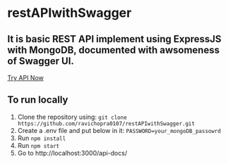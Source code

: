 # restAPIwithSwagger

## It is basic REST API implement using ExpressJS with MongoDB, documented with awsomeness of Swagger UI.
[Try API Now](https://rest-api123.herokuapp.com/api-docs/)

## To run locally

1. Clone the repository using:
  `git clone https://github.com/ravichopra0107/restAPIwithSwagger.git`
2. Create a .env file and put below in it:
  `PASSWORD=your_mongoDB_passowrd`
4. Run `npm install`
5. Run `npm start`
6. Go to 
http://localhost:3000/api-docs/
